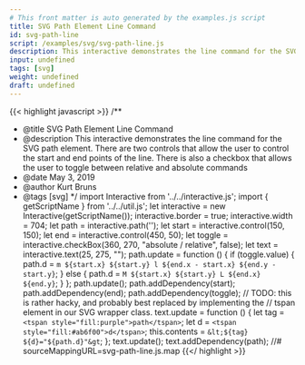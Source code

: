 ```yaml
---
# This front matter is auto generated by the examples.js script
title: SVG Path Element Line Command
id: svg-path-line
script: /examples/svg/svg-path-line.js
description: This interactive demonstrates the line command for the SVG path element. There are two controls that allow the user to control the start and end points of the line. There is also a checkbox that allows the user to toggle between relative and absolute commands
input: undefined
tags: [svg]
weight: undefined
draft: undefined
---
```


{{< highlight javascript >}}
/**
* @title SVG Path Element Line Command
* @description This interactive demonstrates the line command for the SVG path element. There are two controls that allow the user to control the start and end points of the line. There is also a checkbox that allows the user to toggle between relative and absolute commands
* @date May 3, 2019
* @author Kurt Bruns
* @tags [svg]
*/
import Interactive from '../../interactive.js';
import { getScriptName } from '../../util.js';
let interactive = new Interactive(getScriptName());
interactive.border = true;
interactive.width = 704;
let path = interactive.path('');
let start = interactive.control(150, 150);
let end = interactive.control(450, 50);
let toggle = interactive.checkBox(360, 270, "absolute / relative", false);
let text = interactive.text(25, 275, "");
path.update = function () {
    if (toggle.value) {
        path.d = `m ${start.x}
                ${start.y}
              l ${end.x - start.x}
                ${end.y - start.y}`;
    }
    else {
        path.d = `M ${start.x}
                ${start.y}
              L ${end.x}
                ${end.y}`;
    }
};
path.update();
path.addDependency(start);
path.addDependency(end);
path.addDependency(toggle);
// TODO: this is rather hacky, and probably best replaced by implementing the
// tspan element in our SVG wrapper class.
text.update = function () {
    let tag = `<tspan style="fill:purple">path</tspan>`;
    let d = `<tspan style="fill:#ab6f00">d</tspan>`;
    this.contents = `&lt;${tag} ${d}="${path.d}"&gt`;
};
text.update();
text.addDependency(path);
//# sourceMappingURL=svg-path-line.js.map
{{</ highlight >}}

